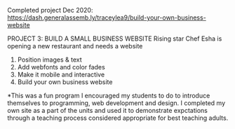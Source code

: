 Completed project Dec 2020: https://dash.generalassemb.ly/traceylea9/build-your-own-business-website

PROJECT 3: BUILD A SMALL BUSINESS WEBSITE Rising star Chef Esha is opening a new restaurant and needs a website
1. Position images & text
2. Add webfonts and color fades
3. Make it mobile and interactive
4. Build your own business website

*This was a fun program I encouraged my students to do to introduce themselves to programming, web development and design. I completed my own site as a part of the units and used it to demonstrate expctations through a teaching process considered appropriate for best teaching adults.
